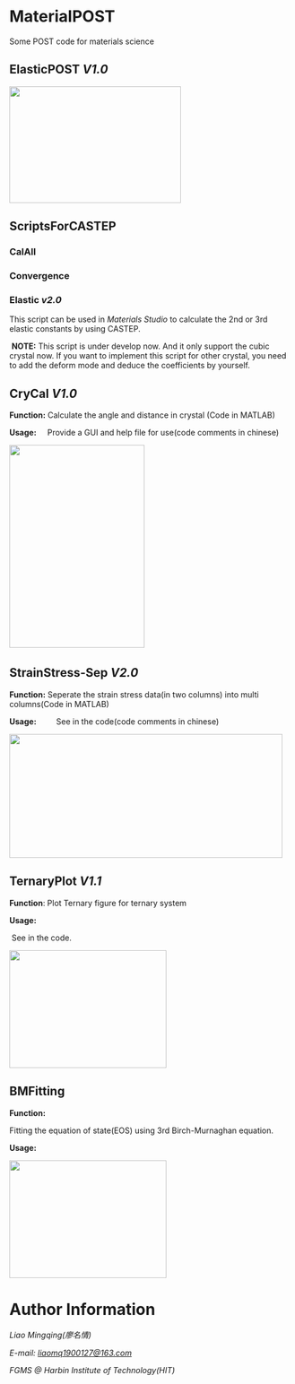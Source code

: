 # MaterialPOST

Some POST code for materials science

## ElasticPOST *V1.0*



<img src="https://github.com/hitliaomq/MaterialPOST/blob/master/ElasticPOST/ScreenShot/ElasticPOST.png" width="306" height="208"></img>

## ScriptsForCASTEP

### CalAll



### Convergence

###  Elastic *v2.0*

This script can be used in *Materials Studio* to calculate the 2nd or 3rd elastic constants by using CASTEP.

​      **NOTE:** This script is under develop now. And it only support the cubic crystal now. If you want to implement this script for other crystal, you need to add the deform mode and deduce the coefficients by yourself.

## CryCal *V1.0*

**Function:**  Calculate the angle and distance in crystal (Code in MATLAB)

**Usage:**
      Provide a GUI and help file for use(code comments in chinese)

​      <img src="https://github.com/hitliaomq/MaterialPOST/blob/master/CryCal/Screenshot/CryCal_Screenshot_en.png" width="241" height="362"></img>

## StrainStress-Sep *V2.0*

**Function:** Seperate the strain stress data(in two columns) into multi columns(Code in MATLAB)

**Usage:**
          See in the code(code comments in chinese)

<img src="https://github.com/hitliaomq/MaterialPOST/blob/master/StrainStress-Sep/Image/StrainStressSep.png" width="487" height="221"></img>

## TernaryPlot *V1.1*

**Function**: Plot Ternary figure for ternary system

**Usage:**

​        See in the code.

<img src="https://github.com/hitliaomq/MaterialPOST/blob/master/TernaryPlot/TEST/TEST.png" width="280" height="210"></img>

## BMFitting

**Function:**

Fitting the equation of state(EOS) using 3rd Birch-Murnaghan equation.

**Usage:**

<img src="https://github.com/hitliaomq/MaterialPOST/blob/master/BMFitting/TEST.PNG" width="280" height="210"></img>



# Author Information
*Liao Mingqing(廖名情)* 

*E-mail: liaomq1900127@163.com*      

*FGMS @ Harbin Institute of Technology(HIT)*

